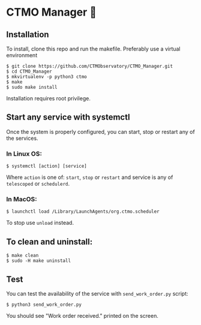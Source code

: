 # CTMO Manager :telescope:

## Installation

To install, clone this repo and run the makefile.
Preferably use a virtual environment

    $ git clone https://github.com/CTMObservatory/CTMO_Manager.git
    $ cd CTMO_Manager
    $ mkvirtualenv -p python3 ctmo
    $ make
    $ sudo make install

Installation requires root privilege.

## Start any service with systemctl

Once the system is properly configured, you can start, stop or restart any of the services.

### In Linux OS:

    $ systemctl [action] [service]

Where `action` is one of: `start`, `stop` or `restart`
and service is any of `telescoped` or `schedulerd`.

### In MacOS:

    $ launchctl load /Library/LaunchAgents/org.ctmo.scheduler

To stop use `unload` instead.

## To clean and uninstall:

    $ make clean
    $ sudo -H make uninstall

## Test

You can test the availability of the service with `send_work_order.py` script:

    $ python3 send_work_order.py

You should see "Work order received." printed on the screen.
